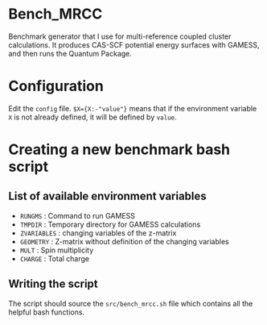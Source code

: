 # Bench_MRCC
Benchmark generator that I use for multi-reference coupled cluster calculations.
It produces CAS-SCF potential energy surfaces with GAMESS, and then runs the
Quantum Package.

# Configuration

Edit the ``config`` file. ``$X={X:-"value"}`` means that if the environment
variable ``X`` is not already defined, it will be defined by ``value``.

# Creating a new benchmark bash script

## List of available environment variables

* ``RUNGMS``     : Command to run GAMESS
* ``TMPDIR``     : Temporary directory for GAMESS calculations
* ``ZVARIABLES`` : changing variables of the z-matrix
* ``GEOMETRY``   : Z-matrix without definition of the changing variables
* ``MULT``       : Spin multiplicity
* ``CHARGE``     : Total charge

## Writing the script

The script should source the ``src/bench_mrcc.sh`` file which contains all
the helpful bash functions. 

